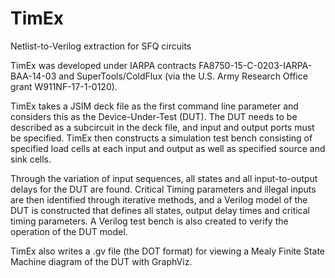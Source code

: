 # TimEx
Netlist-to-Verilog extraction for SFQ circuits

TimEx was developed under IARPA contracts FA8750-15-C-0203-IARPA-BAA-14-03 and SuperTools/ColdFlux (via the U.S. Army Research Office grant W911NF-17-1-0120).

TimEx takes a JSIM deck file as the first command line parameter and considers this as the Device-Under-Test (DUT). The DUT needs to be described as a subcircuit in the deck file, and input and output ports must be specified. TimEx then constructs a simulation test bench consisting of specified load cells at each input and output as well as specified source and sink cells.

Through the variation of input sequences, all states and all input-to-output delays for the DUT are found. Critical Timing parameters and illegal inputs are then identified through iterative methods, and a Verilog model of the DUT is constructed that defines all states, output delay times and critical timing parameters. A Verilog test bench is also created to verify the operation of the DUT model.

TimEx also writes a .gv file (the DOT format) for viewing a Mealy Finite State Machine diagram of the DUT with GraphViz.
